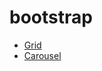 # bootstrap
- [Grid](https://malikdahmany.github.io/grid-bootstrap/)<br>
- [Carousel](https://malikdahmany.github.io/carousel-bootstrap)<br>
